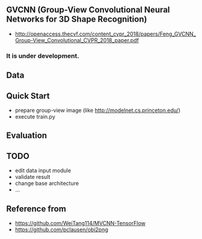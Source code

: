 ## GVCNN (Group-View Convolutional Neural Networks for 3D Shape Recognition)
- http://openaccess.thecvf.com/content_cvpr_2018/papers/Feng_GVCNN_Group-View_Convolutional_CVPR_2018_paper.pdf


### It is under development.

## Data

## Quick Start
- prepare group-view image (like http://modelnet.cs.princeton.edu/)
- execute train.py

## Evaluation

## TODO
- edit data input module
- validate result
- change base architecture
- ...

## Reference from
- https://github.com/WeiTang114/MVCNN-TensorFlow
- https://github.com/pclausen/obj2png
